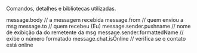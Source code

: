 Comandos, detalhes e bibliotecas utilizadas.

message.body // a messagem recebida
message.from // quem enviou a msg
message.to // quem recebeu (Eu)
message.sender.pushname // nome de exibição da do remetente da msg
message.sender.formattedName // exibe o número formatado
message.chat.isOnline // verifica se o contato está online